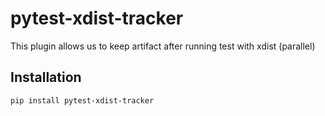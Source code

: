 # pytest-xdist-tracker

This plugin allows us to keep artifact after running test with xdist (parallel)


## Installation

```shell
pip install pytest-xdist-tracker
```
